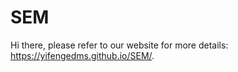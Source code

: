 
# SEM

Hi there, please refer to our website for more details: https://yifengedms.github.io/SEM/. 




